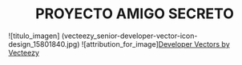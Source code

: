 <h1 align="center"> PROYECTO AMIGO SECRETO </h1>
![titulo_imagen] (vecteezy_senior-developer-vector-icon-design_15801840.jpg)
![attribution_for_image]<a href="https://www.vecteezy.com/free-vector/developer">Developer Vectors by Vecteezy</a>
